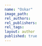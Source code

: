 ```yaml
---
name: "Oskar"
image_path:
rel_authors:
rel_publishers:
rel_tags:
layout: author
published: true
---
```

